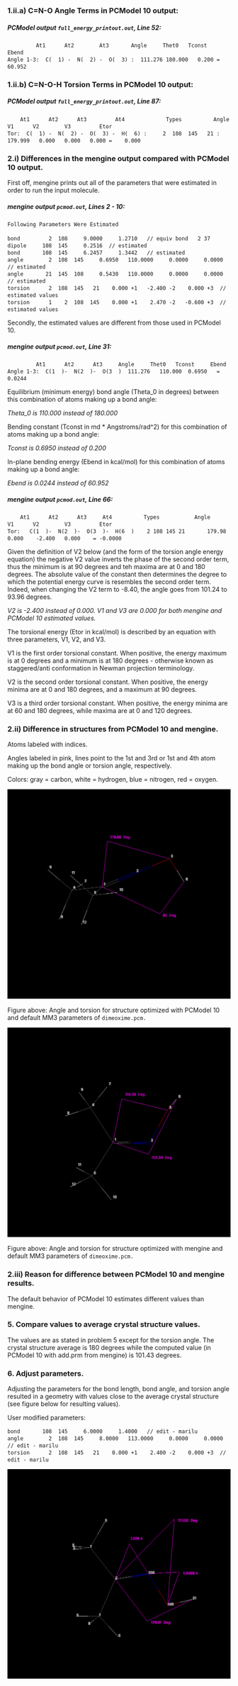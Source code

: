 ### 1.ii.a) C=N-O Angle Terms in PCModel 10 output:


##### PCModel output `full_energy_printout.out`, Line 52:
```
	     At1      At2        At3       Angle     Thet0   Tconst    Ebend
Angle 1-3:  C(  1) -  N(  2) -  O(  3) :  111.276 180.000   0.200 =   60.952
```

### 1.ii.b) C=N-O-H Torsion Terms in PCModel 10 output:
	
##### PCModel output `full_energy_printout.out`, Line 87:	
```
	At1      At2      At3         At4             Types          Angle     V1      V2        V3         Etor
Tor:  C(  1) -  N(  2) -  O(  3) -  H(  6) :     2  108  145   21 :  179.999   0.000   0.000   0.000 =    0.000
```

### 2.i) Differences in the mengine output compared with PCModel 10 output.


First off, mengine prints out all of the parameters that were estimated in order to run the input molecule.

##### mengine output `pcmod.out`, Lines 2 - 10:

```
Following Parameters Were Estimated

bond         2  108     9.0000     1.2710   // equiv bond   2 37
dipole     108  145     0.2516  // estimated
bond       108  145     6.2457     1.3442   // estimated
angle        2  108  145     0.6950   110.0000     0.0000     0.0000   // estimated
angle       21  145  108     0.5430   110.0000     0.0000     0.0000   // estimated
torsion      2  108  145   21    0.000 +1   -2.400 -2    0.000 +3  // estimated values
torsion      1    2  108  145    0.000 +1    2.470 -2   -0.600 +3  // estimated values
```

Secondly, the estimated values are different from those used in PCModel 10. 

##### mengine output `pcmod.out`, Line 31:

```
	     At1      At2      At3     Angle     Thet0   Tconst     Ebend
Angle 1-3:  C(1  )-  N(2  )-  O(3  )  111.276   110.000  0.6950   = 0.0244
```

Equilibrium (minimum energy) bond angle (Theta_0 in degrees) between this combination of atoms making up a bond angle:

*Theta_0 is 110.000 instead of 180.000*

Bending constant (Tconst in md * Angstroms/rad^2) for this combination of atoms making up a bond angle:

*Tconst is 0.6950 instead of 0.200*

In-plane bending energy (Ebend in kcal/mol) for this combination of atoms making up a bond angle:

*Ebend is 0.0244 instead of 60.952*


##### mengine output `pcmod.out`, Line 66:
```
	At1      At2      At3     At4          Types           Angle     V1      V2        V3         Etor
Tor:   C(1  )-  N(2  )-  O(3  )-  H(6  )    2 108 145 21       179.98    0.000    -2.400   0.000    = -0.0000
```

Given the definition of V2 below (and the form of the torsion angle energy equation) the negative V2 value inverts the phase of the second order term, thus the minimum is at 90 degrees and teh maxima are at 0 and 180 degrees. The absolute value of the constant then determines the degree to which the potential energy curve is resembles the second order term. Indeed, when changing the V2 term to -8.40, the angle goes from 101.24 to 93.96 degrees.

*V2 is -2.400 instead of 0.000. V1 and V3 are 0.000 for both mengine and PCModel 10 estimated values.*

The torsional energy (Etor in kcal/mol) is described by an equation with three parameters, V1, V2, and V3.

V1 is the first order torsional constant. When positive, the energy maximum is at 0 degrees and a minimum is at 180 degrees - otherwise known as staggered/anti conformation in Newman projection terminology.

V2 is the second order torsional constant. When positive, the energy minima are at 0 and 180 degrees, and a maximum at 90 degrees. 

V3 is a third order torsional constant. When positive, the energy minima are at 60 and 180 degrees, while maxima are at 0 and 120 degrees.

### 2.ii) Difference in structures from PCModel 10 and mengine.

Atoms labeled with indices. 

Angles labeled in pink, lines point to the 1st and 3rd or 1st and 4th atom making up the bond angle or torsion angle, respectively. 

Colors: gray = carbon, white = hydrogen, blue = nitrogen, red = oxygen.

![image of pcmodel10](https://github.com/drmperez/HostDesigner_tutorials/blob/main/HW4/images/PCModel10_defaultMM3.png)

Figure above: Angle and torsion for structure optimized with PCModel 10 and default MM3 parameters of `dimeoxime.pcm.` 

![image of mengine](https://github.com/drmperez/HostDesigner_tutorials/blob/main/HW4/images/mengine_defaultMM3.png)

Figure above: Angle and torsion for structure optimized with mengine and default MM3 parameters of `dimeoxime.pcm.`

### 2.iii) Reason for difference between PCModel 10 and mengine results.

The default behavior of PCModel 10 estimates different values than mengine.

### 5. Compare values to average crystal structure values.

The values are as stated in problem 5 except for the torsion angle. The crystal structure average is 180 degrees while the computed value (in PCModel 10 with add.prm from mengine) is 101.43 degrees.

### 6. Adjust parameters.

Adjusting the parameters for the bond length, bond angle, and torsion angle resulted in a geometry with values close to the average crystal structure (see figure below for resulting values). 

User modified parameters:
```
bond       108  145     6.0000     1.4000   // edit - marilu
angle        2  108  145     8.0000   113.0000     0.0000     0.0000   // edit - marilu
torsion      2  108  145   21    0.000 +1    2.400 -2    0.000 +3  // edit - marilu
```


![image of pcmodel10 structure with optimized parameters](https://github.com/drmperez/HostDesigner_tutorials/blob/main/HW4/images/PCModel10_user_opt_MM3parameters.png)

